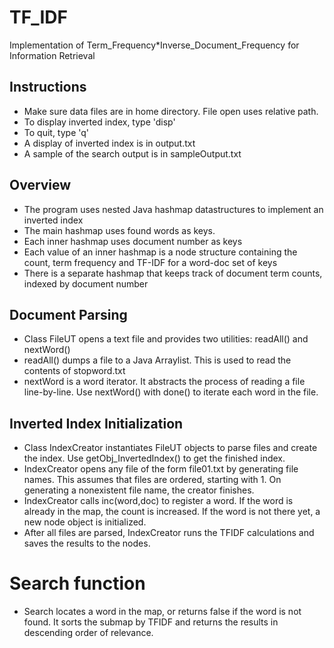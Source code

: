 # TF_IDF
Implementation of Term_Frequency*Inverse_Document_Frequency for Information Retrieval

## Instructions
* Make sure data files are in home directory. File open uses relative path.
* To display inverted index, type 'disp'
* To quit, type 'q'
* A display of inverted index is in output.txt
* A sample of the search output is in sampleOutput.txt

## Overview
* The program uses nested Java hashmap datastructures to implement an inverted index
* The main hashmap uses found words as keys.
* Each inner hashmap uses document number as keys
* Each value of an inner hashmap is a node structure containing the count, term frequency and TF-IDF for a word-doc set of keys
* There is a separate hashmap that keeps track of document term counts, indexed by document number

## Document Parsing
* Class FileUT opens a text file and provides two utilities: readAll() and nextWord()
* readAll() dumps a file to a Java Arraylist. This is used to read the contents of stopword.txt
* nextWord is a word iterator. It abstracts the process of reading a file line-by-line. Use nextWord() with done() to iterate each word in the file.

## Inverted Index Initialization
* Class IndexCreator instantiates FileUT objects to parse files and create the index.  Use getObj_InvertedIndex() to get the finished index.
* IndexCreator opens any file of the form file01.txt by generating file names. This assumes that files are ordered, starting with 1. On generating a nonexistent file name, the creator finishes.
* IndexCreator calls inc(word,doc) to register a word.  If the word is already in the map, the count is increased.  If the word is not there yet, a new node object is initialized.
* After all files are parsed, IndexCreator runs the TFIDF calculations and saves the results to the nodes.

# Search function
* Search locates a word in the map, or returns false if the word is not found.  It sorts the submap by TFIDF and returns the results in descending order of relevance.
